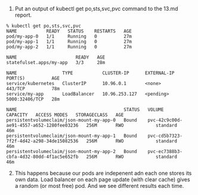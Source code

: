 1. Put an output of kubectl get po,sts,svc,pvc command to the 13.md report.
```
% kubectl get po,sts,svc,pvc                    
NAME           READY   STATUS    RESTARTS   AGE
pod/my-app-0   1/1     Running   0          27m
pod/my-app-1   1/1     Running   0          27m
pod/my-app-2   1/1     Running   0          27m

NAME                      READY   AGE
statefulset.apps/my-app   3/3     28m

NAME                 TYPE           CLUSTER-IP      EXTERNAL-IP   PORT(S)          AGE
service/kubernetes   ClusterIP      10.96.0.1       <none>        443/TCP          78m
service/my-app       LoadBalancer   10.96.253.127   <pending>     5000:32406/TCP   28m

NAME                                        STATUS   VOLUME                                     CAPACITY   ACCESS MODES   STORAGECLASS   AGE
persistentvolumeclaim/json-mount-my-app-0   Bound    pvc-42c9c00d-ae91-4557-a652-1280fee03236   256M       RWO            standard       46m
persistentvolumeclaim/json-mount-my-app-1   Bound    pvc-cd5b7323-7f2f-4d42-a298-34de15082536   256M       RWO            standard       46m
persistentvolumeclaim/json-mount-my-app-2   Bound    pvc-ec7388b3-cbfa-4d32-80dd-4f1ac5e652fb   256M       RWO            standard       46m
```

2. This happens because our pods are indepenent adn each one stores its own data. Load balancer on each page update (with clear cache) gives a random (or most free) pod. And we see different results each time.